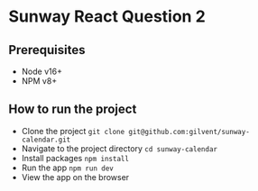 # Sunway React Question 2

## Prerequisites
- Node v16+
- NPM v8+

## How to run the project
- Clone the project `git clone git@github.com:gilvent/sunway-calendar.git`
- Navigate to the project directory `cd sunway-calendar`
- Install packages `npm install`
- Run the app `npm run dev`
- View the app on the browser